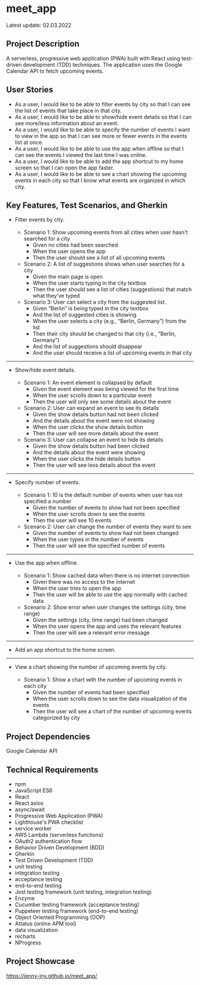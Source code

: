 # meet_app
Latest update: 02.03.2022

## Project Description
A serverless, progressive web application (PWA) built with React using test-driven development (TDD) techniques. The application uses the Google Calendar API to fetch upcoming events.

## User Stories
* As a user, I would like to be able to filter events by city so that I can see the list of events that take place in that city.
* As a user, I would like to be able to show/hide event details so that I can see more/less information about an event.
* As a user, I would like to be able to specify the number of events I want to view in the app so that I can see more or fewer events in the events list at once.
* As a user, I would like to be able to use the app when offline so that I can see the events I viewed the last time I was online.
* As a user, I would like to be able to add the app shortcut to my home screen so that I can open the app faster.
* As a user, I would like to be able to see a chart showing the upcoming events in each city so that I know what events are organized in which city.

## Key Features, Test Scenarios, and Gherkin
* Filter events by city. <br/><br/>
  * Scenario 1: Show upcoming events from all cities when user hasn't searched for a city
    * Given no cities had been searched
    * When the user opens the app
    * Then the user should see a list of all upcoming events
  * Scenario 2: A list of suggestions shows when user searches for a city
    * Given the main page is open
    * When the user starts typing in the city textbox
    * Then the user should see a list of cities (suggestions) that match what they’ve typed
  * Scenario 3: User can select a city from the suggested list.
    * Given “Berlin” is being typed in the city textbox 
    * And the list of suggested cities is showing
    * When the user selects a city (e.g., “Berlin, Germany”) from the list
    * Then their city should be changed to that city (i.e., “Berlin, Germany”)
    * And the list of suggestions should disappear 
    * And the user should receive a list of upcoming events in that city
---
* Show/hide event details. <br/><br/>
  * Scenario 1: An event element is collapsed by default
    * Given the event element was being viewed for the first time
    * When the user scrolls down to a particular event
    * Then the user will only see some details about the event
  * Scenario 2: User can expand an event to see its details
    * Given the show details button had not been clicked 
    * And the details about the event were not showing
    * When the user clicks the show details button
    * Then the user will see more details about the event
  * Scenario 3: User can collapse an event to hide its details
    * Given the show details button had been clicked
    * And the details about the event were showing
    * When the user clicks the hide details button
    * Then the user will see less details about the event
---
* Specify number of events. <br/><br/>
  * Scenario 1: 10 is the default number of events when user has not specified a number
    * Given the number of events to show had not been specified
    * When the user scrolls down to see the events
    * Then the user will see 10 events
  * Scenario 2: User can change the number of events they want to see
    * Given the number of events to show had not been changed
    * When the user types in the number of events
    * Then the user will see the specified number of events
---
* Use the app when offline. <br/><br/>
  * Scenario 1: Show cached data when there is no internet connection
    * Given there was no access to the internet
    * When the user tries to open the app
    * Then the user will be able to use the app normally with cached data
  * Scenario 2: Show error when user changes the settings (city, time range)
    * Given the settings (city, time range) had been changed
    * When the user opens the app and uses the relevant features
    * Then the user will see a relevant error message 
---
* Add an app shortcut to the home screen.
---
* View a chart showing the number of upcoming events by city. <br/><br/>
  * Scenario 1: Show a chart with the number of upcoming events in each city
    * Given the number of events had been specified
    * When the user scrolls down to see the data visualization of the events
    * Then the user will see a chart of the number of upcoming events categorized by city

## Project Dependencies
Google Calendar API

## Technical Requirements
* npm
* JavaScript ES6
* React
* React axios
* async/await
* Progressive Web Application (PWA)
* Lighthouse's PWA checklist
* service worker
* AWS Lambda (serverless functions)
* OAuth2 authentication flow
* Behavior Driven Development (BDD)
* Gherkin
* Test Driven Development (TDD)
* unit testing
* integration testing
* acceptance testing
* end-to-end testing
* Jest testing framework (unit testing, integration testing)
* Enzyme
* Cucumber testing framework (acceptance testing)
* Puppeteer testing framework (end-to-end testing)
* Object Oriented Programming (OOP)
* Attatus (online APM tool)
* data visualization
* recharts
* NProgress

## Project Showcase
https://jenny-jny.github.io/meet_app/
